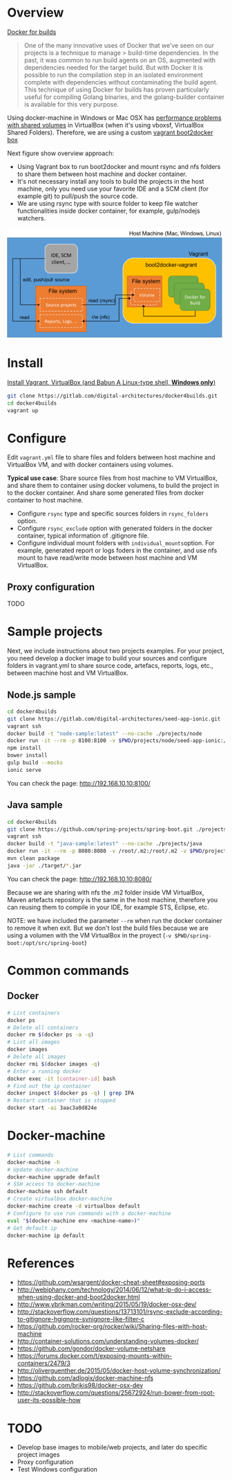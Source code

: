 # Overview

[Docker for builds](https://www.thoughtworks.com/radar/techniques/docker-for-builds)

> One of the many innovative uses of Docker that we’ve seen on our projects is a technique to manage > build-time dependencies. In the past, it was common to run build agents on an OS, augmented with dependencies needed for the target build. But with Docker it is possible to run the compilation step in an isolated environment complete with dependencies without contaminating the build agent. This technique of using Docker for builds has proven particularly useful for compiling Golang binaries, and the golang-builder container is available for this very purpose.

Using docker-machine in Windows or Mac OSX has [performance problems with shared volumes](http://oliverguenther.de/2015/05/docker-host-volume-synchronization/) in VirtualBox (when it's using vboxsf, VirtualBox Shared Folders). Therefore, we are using a custom [vagrant boot2docker box](https://github.com/blinkreaction/boot2docker-vagrant)

Next figure show overview approach:

- Using Vagrant box to run boot2docker and mount rsync and nfs folders to share them between host machine and docker container.
- It's not necessary install any tools to build the projects in the host machine, only you need use your favorite IDE and a SCM client (for example git) to pull/push the source code.
- We are using rsync type with source folder to keep file watcher functionalities inside docker container, for example, gulp/nodejs watchers.

![Overview docker4builds](./docker4builds-overview.png)

# Install

[Install Vagrant, VirtualBox (and Babun  A Linux-type shell, **Windows only**)](https://github.com/blinkreaction/boot2docker-vagrant)

```bash
git clone https://gitlab.com/digital-architectures/docker4builds.git
cd docker4builds
vagrant up
```

# Configure

Edit ```vagrant.yml``` file to share files and folders between host machine and VirtualBox VM, and with docker containers using volumes.

**Typical use case**: Share source files from host machine to VM VirtualBox, and share them to container using docker volumens, to build the project in to the docker container. And share some generated files from docker container to host machine.

- Configure ```rsync``` type and specific sources folders in ```rsync_folders``` option.
- Configure ```rsync_exclude``` option with generated folders in the docker container, typical information of .gitignore file.
- Configure individual mount folders with ```individual_mounts```option. For example, generated report or logs foders in the container, and use nfs mount to have read/write mode between host machine and VM VirtualBox.

## Proxy configuration

TODO

# Sample projects

Next, we include instructions about two projects examples. For your project, you need develop a docker image to build your sources and configure folders in vagrant.yml to share source code, artefacs, reports, logs, etc., between machine host and VM VirtualBox.

## Node.js sample

```bash
cd docker4builds
git clone https://gitlab.com/digital-architectures/seed-app-ionic.git ./projects/node/seed-app-ionic
vagrant ssh
docker build -t "node-sample:latest" --no-cache ./projects/node
docker run -it --rm -p 8100:8100 -v $PWD/projects/node/seed-app-ionic:/opt/src/seed-app-ionic -w /opt/src/seed-app-ionic node-sample:latest
npm install
bower install
gulp build --mocks
ionic serve
```
You can check the page: http://192.168.10.10:8100/

## Java sample

```bash
cd docker4builds
git clone https://github.com/spring-projects/spring-boot.git ./projects/java/spring-boot
vagrant ssh
docker build -t "java-sample:latest" --no-cache ./projects/java
docker run -it --rm -p 8080:8080 -v /root/.m2:/root/.m2 -v $PWD/projects/node/spring-boot:/opt/src/spring-boot -w /opt/src/spring-boot/spring-boot-samples/spring-boot-sample-web-static java-sample:latest
mvn clean package
java -jar ./target/*.jar
```
You can check the page: http://192.168.10.10:8080/

Because we are sharing with nfs the .m2 folder inside VM VirtualBox, Maven artefacts repository is the same in the host machine, therefore you can reusing them to compile in your IDE, for example STS, Eclipse, etc.

NOTE: we have included the parameter ```--rm``` when run the docker container to remove it when exit. But we don't lost the build files because we are using a volumen with the VM VirtualBox in the proyect (```-v $PWD/spring-boot:/opt/src/spring-boot```)

# Common commands

## Docker

```bash
# List containers
docker ps
# Delete all containers
docker rm $(docker ps -a -q)
# List all images
docker images
# Delete all images
docker rmi $(docker images -q)
# Enter a running docker
docker exec -it [container-id] bash
# Find out the ip container
docker inspect $(docker ps -q) | grep IPA
# Restart container that is stopped
docker start -ai 3aac3a0d824e
```

# Docker-machine

```bash
# List commands
docker-machine -h
# Update docker-machine
docker-machine upgrade default
# SSH access to docker-machine
docker-machine ssh default
# Create virtualbox docker-machine
docker-machine create -d virtualbox default
# Configure to use run commands with a docker-machine
eval "$(docker-machine env <machine-name>)"
# Get default ip
docker-machine ip default
```

# References

- https://github.com/wsargent/docker-cheat-sheet#exposing-ports
- http://webiphany.com/technology/2014/06/12/what-ip-do-i-access-when-using-docker-and-boot2docker.html
- http://www.ybrikman.com/writing/2015/05/19/docker-osx-dev/
- http://stackoverflow.com/questions/13713101/rsync-exclude-according-to-gitignore-hgignore-svnignore-like-filter-c
- https://github.com/rocker-org/rocker/wiki/Sharing-files-with-host-machine
- http://container-solutions.com/understanding-volumes-docker/
- https://github.com/gondor/docker-volume-netshare
- https://forums.docker.com/t/exposing-mounts-within-containers/2479/3
- http://oliverguenther.de/2015/05/docker-host-volume-synchronization/
- https://github.com/adlogix/docker-machine-nfs
- https://github.com/brikis98/docker-osx-dev
- http://stackoverflow.com/questions/25672924/run-bower-from-root-user-its-possible-how


# TODO

- Develop base images to mobile/web projects, and later do specific project images
- Proxy configuration
- Test Windows configuration
